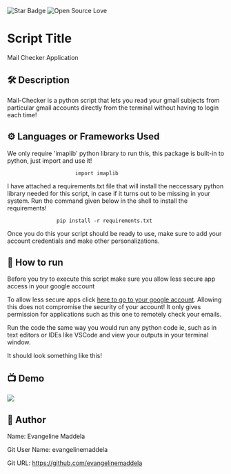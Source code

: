 ![Star Badge](https://img.shields.io/static/v1?label=%F0%9F%8C%9F&message=If%20Useful&style=style=flat&color=BC4E99)
![Open Source Love](https://badges.frapsoft.com/os/v1/open-source.svg?v=103)

# Script Title

Mail Checker Application

## 🛠️ Description
Mail-Checker is a python script that lets you read your gmail subjects from particular gmail accounts directly from the terminal without having to login each time!

## ⚙️ Languages or Frameworks Used

We only require 'imaplib' python library to run this, this package is built-in to python, just import and use it!

                          import imaplib

I have attached a requirements.txt file that will install the neccessary python library needed for this script, in case if it turns out to be missing in your system. Run the command given below in the shell  to install the requirements!

                    pip install -r requirements.txt 


Once you do  this your script should be ready to use, make sure to  add your account credentials and make other personalizations.

## 🌟 How to run

Before you try to execute this script make sure you allow less secure app access in your google account

To allow less secure apps click [here to go to your google account]( https://myaccount.google.com/lesssecureapps ). Allowing this does not compromise the security of your account! It only gives permission for applications such as this one to remotely check your emails. 

Run the code the  same way you would run any python code ie, such as in text editors or IDEs like VSCode and view your outputs in your terminal window. 

It should look something like this!

## 📺 Demo

<img src="https://cdn.dribbble.com/users/10478669/screenshots/17309470/media/7bf794ce3bbba78c4fa8c5cbd0234cc7.png?compress=1&resize=800x600&vertical=top">

## 🤖 Author

Name: Evangeline Maddela

Git User Name: evangelinemaddela

Git URL: https://github.com/evangelinemaddela
